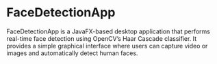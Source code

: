 # FaceDetectionApp
FaceDetectionApp is a JavaFX-based desktop application that performs real-time face detection using OpenCV’s Haar Cascade classifier. It provides a simple graphical interface where users can capture video or images and automatically detect human faces.
